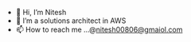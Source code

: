 - 👋 Hi, I’m Nitesh
- 👀 I’m a solutions architect in AWS
- 📫 How to reach me ...@nitesh00806@gmaiol.com



